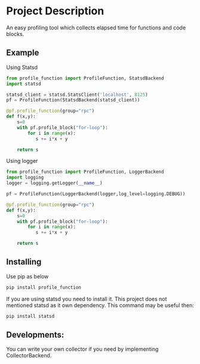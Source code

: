 # Project Description 
An easy profiling tool which collects elapsed time for functions and code blocks.

## Example
Using Statsd
```python
from profile_function import ProfileFunction, StatsdBackend
import statsd

statsd_client = statsd.StatsClient('localhost', 8125)
pf = ProfileFunction(StatsdBackend(statsd_client))

@pf.profile_function(group="rpc")
def f(x,y):
    s=0
    with pf.profile_block("for-loop"):
        for i in range(x):
           s += i*x + y 

    return s

```

Using logger

```python
from profile_function import ProfileFunction, LoggerBackend
import logging
logger = logging.getLogger(__name__)

pf = ProfileFunction(LoggerBackend(logger,log_level=logging.DEBUG))

@pf.profile_function(group="rpc")
def f(x,y):
    s=0
    with pf.profile_block("for-loop"):
        for i in range(x):
           s += i*x + y 

    return s

```
## Installing

Use pip as below 

```bash
pip install profile_function
```

If you are using statsd you need to install it. This project does not mentioned statsd as it own dependency. This command may be useful then:
```bash
pip install statsd
```


## Developments:
You can write your own collector if you need by implementing CollectorBackend.
